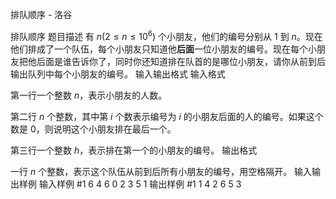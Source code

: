 



排队顺序 - 洛谷














排队顺序
题目描述
有 $n(2 \le n\le 10^6)$ 个小朋友，他们的编号分别从 $1$ 到 $n$。现在他们排成了一个队伍，每个小朋友只知道他**后面**一位小朋友的编号。现在每个小朋友把他后面是谁告诉你了，同时你还知道排在队首的是哪位小朋友，请你从前到后输出队列中每个小朋友的编号。
输入输出格式
输入格式

第一行一个整数 $n$，表示小朋友的人数。

第二行 $n$ 个整数，其中第 $i$ 个数表示编号为 $i$ 的小朋友后面的人的编号。如果这个数是 $0$，则说明这个小朋友排在最后一个。

第三行一个整数 $h$，表示排在第一个的小朋友的编号。
输出格式

一行 $n$ 个整数，表示这个队伍从前到后所有小朋友的编号，用空格隔开。
输入输出样例
输入样例 #1
6
4 6 0 2 3 5
1
输出样例 #1
1 4 2 6 5 3






